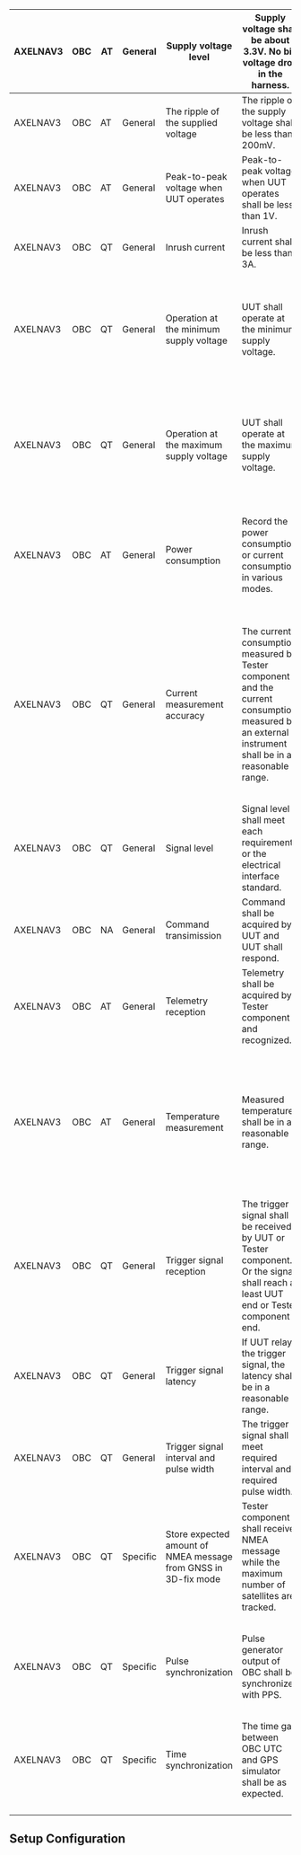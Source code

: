 | AXELNAV3 	| OBC 	| AT 	| General  	| Supply voltage level                                             	| Supply   voltage shall be about 3.3V. No big voltage drop in the harness.                                                                               	| Measure   supply voltage at UUT end.                                                                                                                                                                                      	|
|----------	|-----	|----	|----------	|------------------------------------------------------------------	|---------------------------------------------------------------------------------------------------------------------------------------------------------	|---------------------------------------------------------------------------------------------------------------------------------------------------------------------------------------------------------------------------	|
| AXELNAV3 	| OBC 	| AT 	| General  	| The ripple of the   supplied voltage                             	| The   ripple of the supply voltage shall be less than 200mV.                                                                                            	| Measure   supply voltage at UUT end.                                                                                                                                                                                      	|
| AXELNAV3 	| OBC 	| AT 	| General  	| Peak-to-peak voltage   when UUT operates                         	| Peak-to-peak   voltage when UUT operates shall be less than 1V.                                                                                         	| Measure   supply voltage at UUT end while UUT is operating.                                                                                                                                                               	|
| AXELNAV3 	| OBC 	| QT 	| General  	| Inrush current                                                   	| Inrush   current shall be less than 3A.                                                                                                                 	| Measure   inrush current when UUT is turned on.                                                                                                                                                                           	|
| AXELNAV3 	| OBC 	| QT 	| General  	| Operation at the   minimum supply voltage                        	| UUT   shall operate at the minimum supply voltage.                                                                                                      	| Turn   on UUT with the minimum supply voltage setting and confirm command   transmission and telemetry reception.                                                                                                         	|
| AXELNAV3 	| OBC 	| QT 	| General  	| Operation at the   maximum supply voltage                        	| UUT   shall operate at the maximum supply voltage.                                                                                                      	| Turn   on UUT with the maximum supply voltage setting and confirm command   transmission and telemetry reception.                                                                                                         	|
| AXELNAV3 	| OBC 	| AT 	| General  	| Power consumption                                                	| Record   the power consumption or current consumption in various modes.                                                                                 	| Measure   current while UUT is operating.      Confirm the current consumption recorded in HK data.                                                                                                                       	|
| AXELNAV3 	| OBC 	| QT 	| General  	| Current measurement   accuracy                                   	| The   current consumption measured by Tester component and the current consumption   measured by an external instrument shall be in a reasonable range. 	| Get the current consumption measured by Tester component and   measure the currnent consumption by an external instrument simultaneously,   and compare both.      Confirm the current consumption recorded in HK   data. 	|
| AXELNAV3 	| OBC 	| QT 	| General  	| Signal level                                                     	| Signal   level shall meet each requirement or the electrical interface standard.                                                                        	| Measure   signal waveform and compare it with a requirement or the electrical interface   standard.                                                                                                                       	|
| AXELNAV3 	| OBC 	| NA 	| General  	| Command transimission                                            	| Command   shall be acquired by UUT and UUT shall respond.                                                                                               	| Send   a command and get a response or reply.                                                                                                                                                                             	|
| AXELNAV3 	| OBC 	| AT 	| General  	| Telemetry reception                                              	| Telemetry   shall be acquired by Tester component and recognized.                                                                                       	| Send   a command and get telemetry.                                                                                                                                                                                       	|
| AXELNAV3 	| OBC 	| AT 	| General  	| Temperature   measurement                                        	| Measured   temperature shall be in a reasonable range.                                                                                                  	| Get   measured temperature data and measure temperature around the temperature   measurement point by an external thermometer, and compare both.                                                                          	|
| AXELNAV3 	| OBC 	| QT 	| General  	| Trigger signal   reception                                       	| The   trigger signal shall be received by UUT or Tester component. Or the signal   shall reach at least UUT end or Tester component end.                	| Measure   the trigger signal waveform.                                                                                                                                                                                    	|
| AXELNAV3 	| OBC 	| QT 	| General  	| Trigger signal   latency                                         	| If   UUT relays the trigger signal, the latency shall be in a reasonable range.                                                                         	| Measure   the received trigger signal waveform and the transmitted signal waveform.                                                                                                                                       	|
| AXELNAV3 	| OBC 	| QT 	| General  	| Trigger signal   interval and pulse width                        	| The   trigger signal shall meet required interval and required pulse width.                                                                             	| Measure   the trigger signal waveform.                                                                                                                                                                                    	|
| AXELNAV3 	| OBC 	| QT 	| Specific 	| Store   expected amount of NMEA message from GNSS in 3D-fix mode 	| Tester   component shall receive NMEA message while the maximum number of satellites   are tracked.                                                     	| Confirm   whether we can receive all data correctly on OBC.      - GPS simulator: BladeRF                                                                                                                                 	|
| AXELNAV3 	| OBC 	| QT 	| Specific 	| Pulse synchronization                                            	| Pulse   generator output of OBC shall be synchronized with PPS.                                                                                         	| Measure   input PPS and OBC pulse generator output. Compare two waveforms.      - GPS simulator: Blade RF                                                                                                                 	|
| AXELNAV3 	| OBC 	| QT 	| Specific 	| Time synchronization                                             	| The   time gap between OBC UTC and GPS simulator shall be as expected.                                                                                  	| Compare   the OBC time output on tunaterm and the time display on GPS simulator.                                                                                                                                          	|
|          	|     	|    	|          	|                                                                  	|                                                                                                                                                         	|                                                                                                                                                                                                                           	|
|          	|     	|    	|          	|                                                                  	|                                                                                                                                                         	|                                                                                                                                                                                                                           	|
|          	|     	|    	|          	|                                                                  	|                                                                                                                                                         	|                                                                                                                                                                                                                           	|
|          	|     	|    	|          	|                                                                  	|                                                                                                                                                         	|                                                                                                                                                                                                                           	|



## Setup Configuration 

